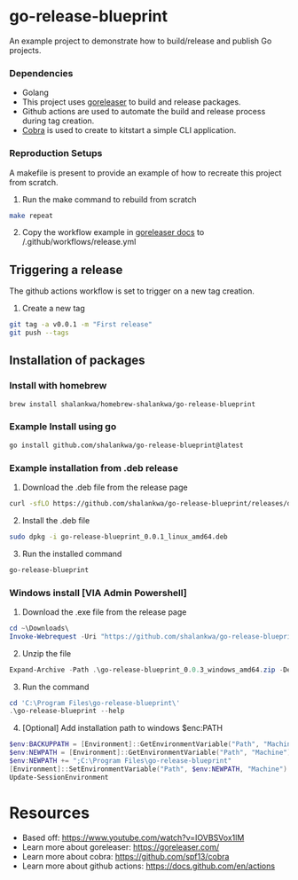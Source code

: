 
# go-release-blueprint
An example project to demonstrate how to build/release and publish Go projects.

### Dependencies
- Golang
- This project uses [goreleaser](https://goreleaser.com/) to build and release packages.
- Github actions are used to automate the build and release process during tag creation.
- [Cobra](https://github.com/spf13/cobra) is used to create to kitstart a simple CLI application.

### Reproduction Setups
A makefile is present to provide an example of how to recreate this project from scratch.
1. Run the make command to rebuild from scratch
```bash
make repeat
```

2. Copy the workflow example in [goreleaser docs](https://goreleaser.com/ci/actions/) to /.github/workflows/release.yml

## Triggering a release
The github actions workflow is set to trigger on a new tag creation.
1. Create a new tag
```bash
git tag -a v0.0.1 -m "First release"
git push --tags
```

## Installation of packages
### Install with homebrew
```bash
brew install shalankwa/homebrew-shalankwa/go-release-blueprint
```

### Example Install using go
```bash
go install github.com/shalankwa/go-release-blueprint@latest
```

### Example installation from .deb release
1. Download the .deb file from the release page
```bash
curl -sfLO https://github.com/shalankwa/go-release-blueprint/releases/download/v0.0.1/go-release-blueprint_0.0.1_linux_amd64.deb
```
2. Install the .deb file
```bash
sudo dpkg -i go-release-blueprint_0.0.1_linux_amd64.deb
```
3. Run the installed command
```bash
go-release-blueprint
```

### Windows install [VIA Admin Powershell]

1. Download the .exe file from the release page
```powershell
cd ~\Downloads\
Invoke-Webrequest -Uri "https://github.com/shalankwa/go-release-blueprint/releases/download/v0.0.3/go-release-blueprint_0.0.3_windows_amd64.zip" -OutFile "go-release-blueprint_0.0.3_windows_amd64.zip"
```

2. Unzip the file
```powershell
Expand-Archive -Path .\go-release-blueprint_0.0.3_windows_amd64.zip -DestinationPath 'C:\Program Files\go-release-blueprint'
```

3. Run the command
```powershell
cd 'C:\Program Files\go-release-blueprint\'
.\go-release-blueprint --help
```

4. [Optional] Add installation path to windows $enc:PATH
```powershell
$env:BACKUPPATH = [Environment]::GetEnvironmentVariable("Path", "Machine")
$env:NEWPATH = [Environment]::GetEnvironmentVariable("Path", "Machine")
$env:NEWPATH += ";C:\Program Files\go-release-blueprint"
[Environment]::SetEnvironmentVariable("Path", $env:NEWPATH, "Machine")
Update-SessionEnvironment
```

# Resources
- Based off: https://www.youtube.com/watch?v=IOVBSVox1lM
- Learn more about goreleaser: https://goreleaser.com/
- Learn more about cobra: https://github.com/spf13/cobra
- Learn more about github actions: https://docs.github.com/en/actions